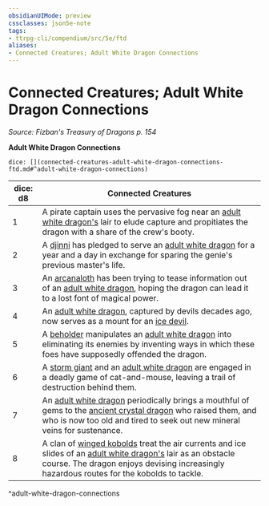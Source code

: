 ```yaml
---
obsidianUIMode: preview
cssclasses: json5e-note
tags:
- ttrpg-cli/compendium/src/5e/ftd
aliases:
- Connected Creatures; Adult White Dragon Connections
---
```

# Connected Creatures; Adult White Dragon Connections
*Source: Fizban's Treasury of Dragons p. 154* 

**Adult White Dragon Connections**

`dice: [](connected-creatures-adult-white-dragon-connections-ftd.md#^adult-white-dragon-connections)`

| dice: d8 | Connected Creatures |
|----------|---------------------|
| 1 | A pirate captain uses the pervasive fog near an [adult white dragon's](Інструменти%20ДМ/CLI/bestiary/dragon/adult-white-dragon-xmm.md) lair to elude capture and propitiates the dragon with a share of the crew's booty. |
| 2 | A [djinni](Інструменти%20ДМ/CLI/bestiary/elemental/djinni-xmm.md) has pledged to serve an [adult white dragon](Інструменти%20ДМ/CLI/bestiary/dragon/adult-white-dragon-xmm.md) for a year and a day in exchange for sparing the genie's previous master's life. |
| 3 | An [arcanaloth](Інструменти%20ДМ/CLI/bestiary/fiend/arcanaloth-xmm.md) has been trying to tease information out of an [adult white dragon](Інструменти%20ДМ/CLI/bestiary/dragon/adult-white-dragon-xmm.md), hoping the dragon can lead it to a lost font of magical power. |
| 4 | An [adult white dragon](Інструменти%20ДМ/CLI/bestiary/dragon/adult-white-dragon-xmm.md), captured by devils decades ago, now serves as a mount for an [ice devil](Інструменти%20ДМ/CLI/bestiary/fiend/ice-devil-xmm.md). |
| 5 | A [beholder](Інструменти%20ДМ/CLI/bestiary/aberration/beholder-xmm.md) manipulates an [adult white dragon](Інструменти%20ДМ/CLI/bestiary/dragon/adult-white-dragon-xmm.md) into eliminating its enemies by inventing ways in which these foes have supposedly offended the dragon. |
| 6 | A [storm giant](Інструменти%20ДМ/CLI/bestiary/giant/storm-giant-xmm.md) and an [adult white dragon](Інструменти%20ДМ/CLI/bestiary/dragon/adult-white-dragon-xmm.md) are engaged in a deadly game of cat-and-mouse, leaving a trail of destruction behind them. |
| 7 | An [adult white dragon](Інструменти%20ДМ/CLI/bestiary/dragon/adult-white-dragon-xmm.md) periodically brings a mouthful of gems to the [ancient crystal dragon](Інструменти%20ДМ/CLI/bestiary/dragon/ancient-crystal-dragon-ftd.md) who raised them, and who is now too old and tired to seek out new mineral veins for sustenance. |
| 8 | A clan of [winged kobolds](Інструменти%20ДМ/CLI/bestiary/dragon/winged-kobold-xmm.md) treat the air currents and ice slides of an [adult white dragon's](Інструменти%20ДМ/CLI/bestiary/dragon/adult-white-dragon-xmm.md) lair as an obstacle course. The dragon enjoys devising increasingly hazardous routes for the kobolds to tackle. |
^adult-white-dragon-connections